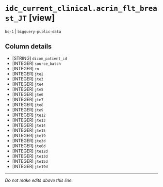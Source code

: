 # `idc_current_clinical.acrin_flt_breast_JT` [view]
`bq-1` | `bigquery-public-data`

## Column details
* [STRING]    `dicom_patient_id`
* [INTEGER]   `source_batch`
* [INTEGER]   `cn`
* [INTEGER]   `jte2`
* [INTEGER]   `jte3`
* [INTEGER]   `jte4`
* [INTEGER]   `jte5`
* [INTEGER]   `jte6`
* [INTEGER]   `jte7`
* [INTEGER]   `jte8`
* [INTEGER]   `jte9`
* [INTEGER]   `jte12`
* [INTEGER]   `jte13`
* [INTEGER]   `jte14`
* [INTEGER]   `jte15`
* [INTEGER]   `jte19`
* [INTEGER]   `jte3d`
* [INTEGER]   `jte6d`
* [INTEGER]   `jte12d`
* [INTEGER]   `jte13d`
* [INTEGER]   `jte15d`
* [INTEGER]   `jte19d`

-------------------------------------------------------------------------------
*Do not make edits above this line.*
